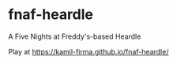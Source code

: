 # fnaf-heardle
 A Five Nights at Freddy's-based Heardle
 
 Play at https://kamil-firma.github.io/fnaf-heardle/
